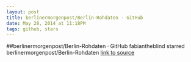 ```yaml
---
layout: post
title: berlinermorgenpost/Berlin-Rohdaten · GitHub
date: May 28, 2014 at 11:18PM
tags: github, stars
---
```

##berlinermorgenpost/Berlin-Rohdaten · GitHub
fabiantheblind starred berlinermorgenpost/Berlin-Rohdaten
[link to source](http://ift.tt/1tooa3d) 
